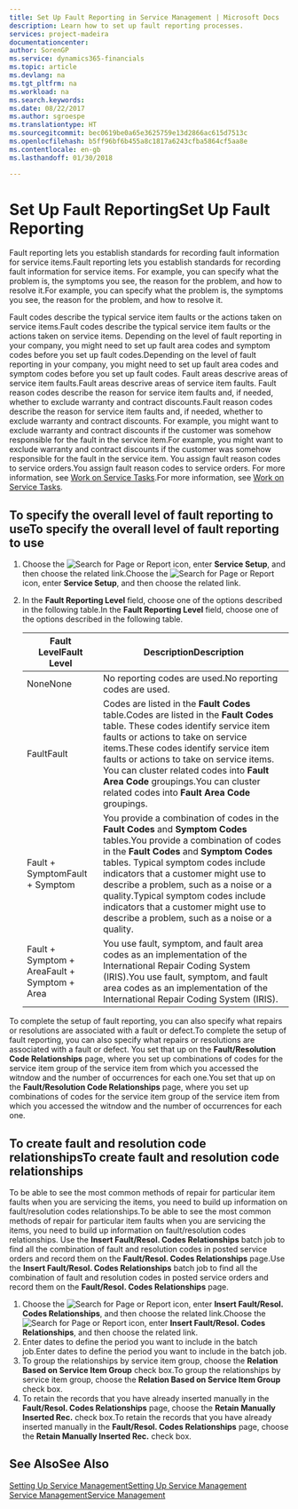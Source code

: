 ```yaml
---
title: Set Up Fault Reporting in Service Management | Microsoft Docs
description: Learn how to set up fault reporting processes.
services: project-madeira
documentationcenter: 
author: SorenGP
ms.service: dynamics365-financials
ms.topic: article
ms.devlang: na
ms.tgt_pltfrm: na
ms.workload: na
ms.search.keywords: 
ms.date: 08/22/2017
ms.author: sgroespe
ms.translationtype: HT
ms.sourcegitcommit: bec0619be0a65e3625759e13d2866ac615d7513c
ms.openlocfilehash: b5ff96bf6b455a8c1817a6243cfba5864cf5aa8e
ms.contentlocale: en-gb
ms.lasthandoff: 01/30/2018

---
```


# <a name="set-up-fault-reporting"></a><span data-ttu-id="e5879-103">Set Up Fault Reporting</span><span class="sxs-lookup"><span data-stu-id="e5879-103">Set Up Fault Reporting</span></span>
<span data-ttu-id="e5879-104">Fault reporting lets you establish standards for recording fault information for service items.</span><span class="sxs-lookup"><span data-stu-id="e5879-104">Fault reporting lets you establish standards for recording fault information for service items.</span></span> <span data-ttu-id="e5879-105">For example, you can specify what the problem is, the symptoms you see, the reason for the problem, and how to resolve it.</span><span class="sxs-lookup"><span data-stu-id="e5879-105">For example, you can specify what the problem is, the symptoms you see, the reason for the problem, and how to resolve it.</span></span>  

<span data-ttu-id="e5879-106">Fault codes describe the typical service item faults or the actions taken on service items.</span><span class="sxs-lookup"><span data-stu-id="e5879-106">Fault codes describe the typical service item faults or the actions taken on service items.</span></span> <span data-ttu-id="e5879-107">Depending on the level of fault reporting in your company, you might need to set up fault area codes and symptom codes before you set up fault codes.</span><span class="sxs-lookup"><span data-stu-id="e5879-107">Depending on the level of fault reporting in your company, you might need to set up fault area codes and symptom codes before you set up fault codes.</span></span> <span data-ttu-id="e5879-108">Fault areas descrive areas of service item faults.</span><span class="sxs-lookup"><span data-stu-id="e5879-108">Fault areas descrive areas of service item faults.</span></span> <span data-ttu-id="e5879-109">Fault reason codes describe the reason for service item faults and, if needed, whether to exclude warranty and contract discounts.</span><span class="sxs-lookup"><span data-stu-id="e5879-109">Fault reason codes describe the reason for service item faults and, if needed, whether to exclude warranty and contract discounts.</span></span> <span data-ttu-id="e5879-110">For example, you might want to exclude warranty and contract discounts if the customer was somehow responsible for the fault in the service item.</span><span class="sxs-lookup"><span data-stu-id="e5879-110">For example, you might want to exclude warranty and contract discounts if the customer was somehow responsible for the fault in the service item.</span></span> <span data-ttu-id="e5879-111">You assign fault reason codes to service orders.</span><span class="sxs-lookup"><span data-stu-id="e5879-111">You assign fault reason codes to service orders.</span></span> <span data-ttu-id="e5879-112">For more information, see [Work on Service Tasks](service-how-to-work-on-service-tasks.md).</span><span class="sxs-lookup"><span data-stu-id="e5879-112">For more information, see [Work on Service Tasks](service-how-to-work-on-service-tasks.md).</span></span>  

## <a name="to-specify-the-overall-level-of-fault-reporting-to-use"></a><span data-ttu-id="e5879-113">To specify the overall level of fault reporting to use</span><span class="sxs-lookup"><span data-stu-id="e5879-113">To specify the overall level of fault reporting to use</span></span>
1. <span data-ttu-id="e5879-114">Choose the ![Search for Page or Report](media/ui-search/search_small.png "Search for Page or Report icon") icon, enter **Service Setup**, and then choose the related link.</span><span class="sxs-lookup"><span data-stu-id="e5879-114">Choose the ![Search for Page or Report](media/ui-search/search_small.png "Search for Page or Report icon") icon, enter **Service Setup**, and then choose the related link.</span></span> 
2. <span data-ttu-id="e5879-115">In the **Fault Reporting Level** field, choose one of the options described in the following table.</span><span class="sxs-lookup"><span data-stu-id="e5879-115">In the **Fault Reporting Level** field, choose one of the options described in the following table.</span></span>  
  
    |<span data-ttu-id="e5879-116">**Fault Level**</span><span class="sxs-lookup"><span data-stu-id="e5879-116">**Fault Level**</span></span>|<span data-ttu-id="e5879-117">**Description**</span><span class="sxs-lookup"><span data-stu-id="e5879-117">**Description**</span></span>|  
    |------------|-------------|  
    |<span data-ttu-id="e5879-118">None</span><span class="sxs-lookup"><span data-stu-id="e5879-118">None</span></span> | <span data-ttu-id="e5879-119">No reporting codes are used.</span><span class="sxs-lookup"><span data-stu-id="e5879-119">No reporting codes are used.</span></span>|  
    |<span data-ttu-id="e5879-120">Fault</span><span class="sxs-lookup"><span data-stu-id="e5879-120">Fault</span></span> | <span data-ttu-id="e5879-121">Codes are listed in the **Fault Codes** table.</span><span class="sxs-lookup"><span data-stu-id="e5879-121">Codes are listed in the **Fault Codes** table.</span></span> <span data-ttu-id="e5879-122">These codes identify service item faults or actions to take on service items.</span><span class="sxs-lookup"><span data-stu-id="e5879-122">These codes identify service item faults or actions to take on service items.</span></span> <span data-ttu-id="e5879-123">You can cluster related codes into **Fault Area Code** groupings.</span><span class="sxs-lookup"><span data-stu-id="e5879-123">You can cluster related codes into **Fault Area Code** groupings.</span></span>|  
    |<span data-ttu-id="e5879-124">Fault + Symptom</span><span class="sxs-lookup"><span data-stu-id="e5879-124">Fault + Symptom</span></span> | <span data-ttu-id="e5879-125">You provide a combination of codes in the **Fault Codes** and **Symptom Codes** tables.</span><span class="sxs-lookup"><span data-stu-id="e5879-125">You provide a combination of codes in the **Fault Codes** and **Symptom Codes** tables.</span></span> <span data-ttu-id="e5879-126">Typical symptom codes include indicators that a customer might use to describe a problem, such as a noise or a quality.</span><span class="sxs-lookup"><span data-stu-id="e5879-126">Typical symptom codes include indicators that a customer might use to describe a problem, such as a noise or a quality.</span></span>|  
    |<span data-ttu-id="e5879-127">Fault + Symptom + Area</span><span class="sxs-lookup"><span data-stu-id="e5879-127">Fault + Symptom + Area</span></span> | <span data-ttu-id="e5879-128">You use fault, symptom, and fault area codes as an implementation of the International Repair Coding System (IRIS).</span><span class="sxs-lookup"><span data-stu-id="e5879-128">You use fault, symptom, and fault area codes as an implementation of the International Repair Coding System (IRIS).</span></span>|  
  
<span data-ttu-id="e5879-129">To complete the setup of fault reporting, you can also specify what repairs or resolutions are associated with a fault or defect.</span><span class="sxs-lookup"><span data-stu-id="e5879-129">To complete the setup of fault reporting, you can also specify what repairs or resolutions are associated with a fault or defect.</span></span> <span data-ttu-id="e5879-130">You set that up on the **Fault/Resolution Code Relationships** page, where you set up combinations of codes for the service item group of the service item from which you accessed the witndow and the number of occurrences for each one.</span><span class="sxs-lookup"><span data-stu-id="e5879-130">You set that up on the **Fault/Resolution Code Relationships** page, where you set up combinations of codes for the service item group of the service item from which you accessed the witndow and the number of occurrences for each one.</span></span>

## <a name="to-create-fault-and-resolution-code-relationships"></a><span data-ttu-id="e5879-131">To create fault and resolution code relationships</span><span class="sxs-lookup"><span data-stu-id="e5879-131">To create fault and resolution code relationships</span></span>
<!--this needs to go in a working with topic-->
<span data-ttu-id="e5879-132">To be able to see the most common methods of repair for particular item faults when you are servicing the items, you need to build up information on fault/resolution codes relationships.</span><span class="sxs-lookup"><span data-stu-id="e5879-132">To be able to see the most common methods of repair for particular item faults when you are servicing the items, you need to build up information on fault/resolution codes relationships.</span></span> <span data-ttu-id="e5879-133">Use the **Insert Fault/Resol. Codes Relationships** batch job to find all the combination of fault and resolution codes in posted service orders and record them on the **Fault/Resol. Codes Relationships** page.</span><span class="sxs-lookup"><span data-stu-id="e5879-133">Use the **Insert Fault/Resol. Codes Relationships** batch job to find all the combination of fault and resolution codes in posted service orders and record them on the **Fault/Resol. Codes Relationships** page.</span></span> 
  
1. <span data-ttu-id="e5879-134">Choose the ![Search for Page or Report](media/ui-search/search_small.png "Search for Page or Report icon") icon, enter **Insert Fault/Resol. Codes Relationships**, and then choose the related link.</span><span class="sxs-lookup"><span data-stu-id="e5879-134">Choose the ![Search for Page or Report](media/ui-search/search_small.png "Search for Page or Report icon") icon, enter **Insert Fault/Resol. Codes Relationships**, and then choose the related link.</span></span>  
2. <span data-ttu-id="e5879-135">Enter dates to define the period you want to include in the batch job.</span><span class="sxs-lookup"><span data-stu-id="e5879-135">Enter dates to define the period you want to include in the batch job.</span></span>  
3. <span data-ttu-id="e5879-136">To group the relationships by service item group, choose the **Relation Based on Service Item Group** check box.</span><span class="sxs-lookup"><span data-stu-id="e5879-136">To group the relationships by service item group, choose the **Relation Based on Service Item Group** check box.</span></span>  
4. <span data-ttu-id="e5879-137">To retain the records that you have already inserted manually in the **Fault/Resol. Codes Relationships** page, choose the **Retain Manually Inserted Rec.** check box.</span><span class="sxs-lookup"><span data-stu-id="e5879-137">To retain the records that you have already inserted manually in the **Fault/Resol. Codes Relationships** page, choose the **Retain Manually Inserted Rec.** check box.</span></span>  

## <a name="see-also"></a><span data-ttu-id="e5879-138">See Also</span><span class="sxs-lookup"><span data-stu-id="e5879-138">See Also</span></span>
[<span data-ttu-id="e5879-139">Setting Up Service Management</span><span class="sxs-lookup"><span data-stu-id="e5879-139">Setting Up Service Management</span></span>](service-setup-service.md)  
[<span data-ttu-id="e5879-140">Service Management</span><span class="sxs-lookup"><span data-stu-id="e5879-140">Service Management</span></span>](service-service.md)  

